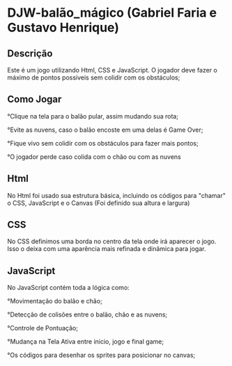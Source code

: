 # DJW-balão_mágico (Gabriel Faria e Gustavo Henrique)

## Descrição
Este é um jogo utilizando Html, CSS e JavaScript. O jogador deve fazer o máximo de pontos possiveis sem colidir com os obstáculos;

## Como Jogar

°Clique na tela para o balão pular, assim mudando sua rota;

°Evite as nuvens, caso o balão encoste em uma delas é Game Over;

°Fique vivo sem colidir com os obstáculos para fazer mais pontos;

°O jogador perde caso colida com o chão ou com as nuvens

## Html

No Html foi usado sua estrutura básica, incluindo os códigos para "chamar" o CSS, JavaScript e o Canvas (Foi definido sua altura e largura)

## CSS

No CSS definimos uma borda no centro da tela onde irá aparecer o jogo. Isso o deixa com uma aparência mais refinada e dinâmica para jogar.

## JavaScript

No JavaScript contém toda a lógica como:

°Movimentação do balão e chão;

°Detecção de colisões entre o balão, chão e as nuvens;

°Controle de Pontuação;

°Mudança na Tela Ativa entre inicio, jogo e final game;

°Os códigos para desenhar os sprites para posicionar no canvas;

